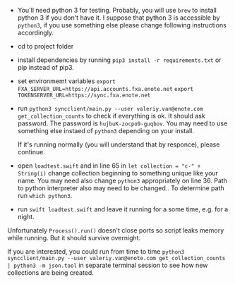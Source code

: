 * You'll need python 3 for testing. Probably, you will use `brew` to install python 3 if you don't have it.
  I suppose that python 3 is accessible by `python3`, if you use something else please change following instructions accordingly.

* cd to project folder

* install dependencies by running `pip3 install -r requirements.txt` or pip instead of pip3.

* set environmemt variables
  `export FXA_SERVER_URL=https://api.accounts.fxa.enote.net`
  `export TOKENSERVER_URL=https://sync.fxa.enote.net`

* run `python3 syncclient/main.py --user valeriy.van@enote.com get_collection_counts` to check if everything is ok. It should ask password.
  The password is `hujbuK-zocpo9-guqbov`.
  You may need to use something else instaed of `python3` depending on your install.

  If it's running normally (you will understand that by responce), please continue.

* open `loadtest.swift` and in line 65 in `let collection = "c-" + String(i)` change collection beginning to something unique like your name.
  You may need also change `python3` appropriately on line 36. Path to python interpreter also may need to be changed.. To determine path run `which python3`.

* run `swift loadtest.swift` and leave it running for a some time, e.g. for a night.

Unfortunately `Process().run()` doesn't close ports so script leaks memory while running. But it should survive overnight.

If you are interested, you could run from time to time `python3 syncclient/main.py --user valeriy.van@enote.com get_collection_counts | python3 -m json.tool` in separate terminal session to see how new collections are being created.


